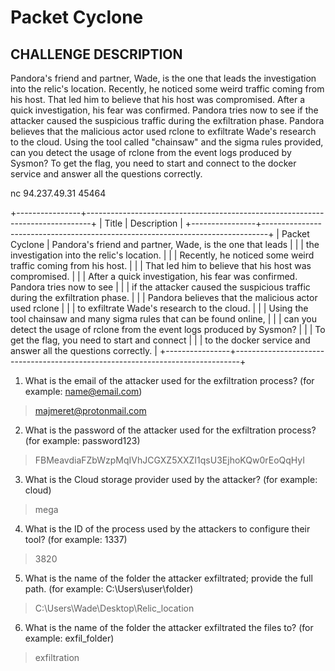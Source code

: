 # Packet Cyclone
## CHALLENGE DESCRIPTION
Pandora's friend and partner, Wade, is the one that leads the investigation into the relic's location. Recently, he noticed some weird traffic coming from his host. That led him to believe that his host was compromised. After a quick investigation, his fear was confirmed. Pandora tries now to see if the attacker caused the suspicious traffic during the exfiltration phase. Pandora believes that the malicious actor used rclone to exfiltrate Wade's research to the cloud. Using the tool called "chainsaw" and the sigma rules provided, can you detect the usage of rclone from the event logs produced by Sysmon? To get the flag, you need to start and connect to the docker service and answer all the questions correctly.

nc 94.237.49.31 45464 

+----------------+-------------------------------------------------------------------------------+
|     Title      |                                  Description                                  |
+----------------+-------------------------------------------------------------------------------+
| Packet Cyclone |           Pandora's friend and partner, Wade, is the one that leads           |
|                |                  the investigation into the relic's location.                 |
|                |         Recently, he noticed some weird traffic coming from his host.         |
|                |             That led him to believe that his host was compromised.            |
|                | After a quick investigation, his fear was confirmed. Pandora tries now to see |
|                |  if the attacker caused the suspicious traffic during the exfiltration phase. |
|                |             Pandora believes that the malicious actor used rclone             |
|                |                  to exfiltrate Wade's research to the cloud.                  |
|                |     Using the tool chainsaw and many sigma rules that can be found online,    |
|                |   can you detect the usage of rclone from the event logs produced by Sysmon?  |
|                |                 To get the flag, you need to start and connect                |
|                |         to the docker service and answer all the questions correctly.         |
+----------------+-------------------------------------------------------------------------------+

1. What is the email of the attacker used for the exfiltration process? (for example: name@email.com)
> majmeret@protonmail.com                                                                                                                  
                                                                                                                                           
2. What is the password of the attacker used for the exfiltration process? (for example: password123)                                         
> FBMeavdiaFZbWzpMqIVhJCGXZ5XXZI1qsU3EjhoKQw0rEoQqHyI                                                                                      
                                                                                                                                           
3. What is the Cloud storage provider used by the attacker? (for example: cloud)                                                              
> mega                                                                                                                                     
                                                                                                                                           
4. What is the ID of the process used by the attackers to configure their tool? (for example: 1337)                                           
> 3820                                                                                                                                     
                                                                                                                                           
5. What is the name of the folder the attacker exfiltrated; provide the full path. (for example: C:\Users\user\folder)                        
> C:\Users\Wade\Desktop\Relic_location                                                                                                     
                                                                                                                                           
6. What is the name of the folder the attacker exfiltrated the files to? (for example: exfil_folder)                                          
> exfiltration                                                                                                                             
                                                                                                                                           
                     
